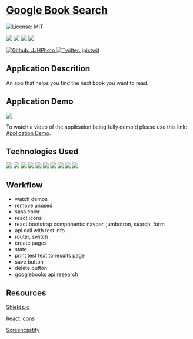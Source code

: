 # [Google Book Search](https://jjh-bookshelves.herokuapp.com/)

[![License: MIT](https://img.shields.io/badge/License-MIT-yellow.svg)](https://opensource.org/licenses/MIT)

<p>
    <img src="https://img.shields.io/github/repo-size/JJHPhoto/my-book-shelves" />
    <img src="https://img.shields.io/github/languages/top/JJHPhoto/my-book-shelves"  />
    <img src="https://img.shields.io/github/issues/JJHPhoto/my-book-shelves" />
    <img src="https://img.shields.io/github/last-commit/JJHPhoto/my-book-shelves" >
</p>
<p>
    <a href="https://github.com/JJHPhoto">
        <img alt="Github: JJHPhoto" src="https://img.shields.io/github/followers/JJHPhoto ?style=social" target="_blank" />
    </a>
    <a href="https://twitter.com/jpixtwit">
        <img alt="Twitter: jpixtwit" src="https://img.shields.io/twitter/follow/jpixtwit.svg?style=social" target="_blank" />
    </a>
</p>

## Application Descrition

An app that helps you find the next book you want to read.

## Application Demo

![](...)

To watch a video of the application being fully demo'd please use this link: [Application Demo](...).

## Technologies Used

<p>
  <img src="https://img.shields.io/badge/React-Boostrap-blue" />
  <img src="https://img.shields.io/badge/-heroku-red" />
  <img src="https://img.shields.io/badge/-React-informational" />
  <img src="https://img.shields.io/badge/Boostrap-informational" />
  <img src="https://img.shields.io/badge/Javascript-yellow" />
  <img src="https://img.shields.io/badge/HTML-orange" />
  <img src="https://img.shields.io/badge/-express-9cf" />
  <img src="https://img.shields.io/badge/-node.js-green" />
  <img src="https://img.shields.io/badge/lint-informational" />
  <img src="https://img.shields.io/badge/SASS-purple" />

</p>

## Workflow

- watch demos
- remove unused
- sass color
- react icons
- react bootstrap components: navbar, jumbotron, search, form
- api call with test info.
- router, switch
- create pages
- state
- print test text to results page
- save button
- delete button
- googlebooks api research

## Resources

[Shields.io](https://shields.io/)

[React Icons](https://react-icons.github.io/react-icons/)

[Screencastify](https://www.screencastify.com/)
